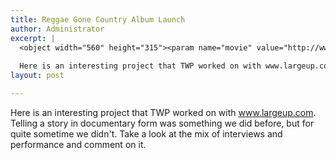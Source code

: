 ```yaml
---
title: Reggae Gone Country Album Launch
author: Administrator
excerpt: |
  <object width="560" height="315"><param name="movie" value="http://www.youtube.com/v/quqD9EMVeNs?version=3&amp;hl=en_US&amp;rel=0"></param><param name="allowFullScreen" value="true"></param><param name="allowscriptaccess" value="always"></param><embed src="http://www.youtube.com/v/quqD9EMVeNs?version=3&amp;hl=en_US&amp;rel=0" type="application/x-shockwave-flash" width="560" height="315" allowscriptaccess="always" allowfullscreen="true"></embed></object>
  
  Here is an interesting project that TWP worked on with www.largeup.com.
layout: post

---
```

Here is an interesting project that TWP worked on with www.largeup.com. Telling a story in documentary form was something we did before, but for quite sometime we didn't. Take a look at the mix of interviews and performance and comment on it.